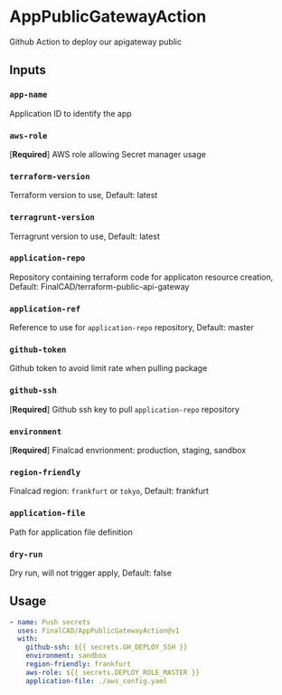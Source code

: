 # AppPublicGatewayAction

Github Action to deploy our apigateway public

## Inputs
### `app-name`
Application ID to identify the app

### `aws-role`
[**Required**] AWS role allowing Secret manager usage

### `terraform-version`
Terraform version to use, Default: latest

### `terragrunt-version`
Terragrunt version to use, Default: latest

### `application-repo`
Repository containing terraform code for applicaton resource creation, Default: FinalCAD/terraform-public-api-gateway

### `application-ref`
Reference to use for `application-repo` repository, Default: master

### `github-token`
Github token to avoid limit rate when pulling package

### `github-ssh`
[**Required**] Github ssh key to pull `application-repo` repository

### `environment`
[**Required**] Finalcad envrionment: production, staging, sandbox

### `region-friendly`
Finalcad region: `frankfurt` or `tokyo`, Default: frankfurt

### `application-file`
Path for application file definition

### `dry-run`
Dry run, will not trigger apply, Default: false

## Usage

```yaml
- name: Push secrets
  uses: FinalCAD/AppPublicGatewayAction@v1
  with:
    github-ssh: ${{ secrets.GH_DEPLOY_SSH }}
    environment: sandbox
    region-friendly: frankfurt
    aws-role: ${{ secrets.DEPLOY_ROLE_MASTER }}
    application-file: ./aws_config.yaml
```
